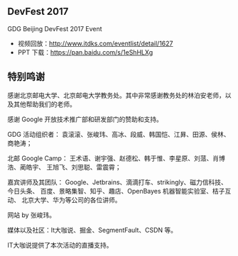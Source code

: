 ## DevFest 2017
GDG Beijing DevFest 2017 Event

- 视频回放：http://www.itdks.com/eventlist/detail/1627
- PPT 下载：https://pan.baidu.com/s/1eShHLXg

## 特别鸣谢
感谢北京邮电大学、北京邮电大学教务处。其中非常感谢教务处的林泊安老师，以及其他帮助我们的老师。

感谢 Google 开放技术推广部和研发部门的赞助和支持。

GDG 活动组织者：
    袁滚滚、张峻玮、高冰、段威、韩国恺、江昪、田源、侯林、商艳涛；

北邮 Google Camp：
    王术语、谢宇强、赵德松、韩于惟、李星原、刘蒎、肖博浩、蔺皓宇、
    王旭飞、刘思聪、雷震霄；

嘉宾讲师及其团队：
    Google、Jetbrains、滴滴打车、strikingly、磁力信科技、今日头条、
    百度、景略集智、知乎、趣店、OpenBayes 机器智能实验室、桔子互动、
    北京大学、华为等公司的各位讲师。

网站 by 张峻玮。

媒体以及社区：It大咖说、掘金、SegmentFault、CSDN 等。

IT大咖说提供了本次活动的直播支持。
